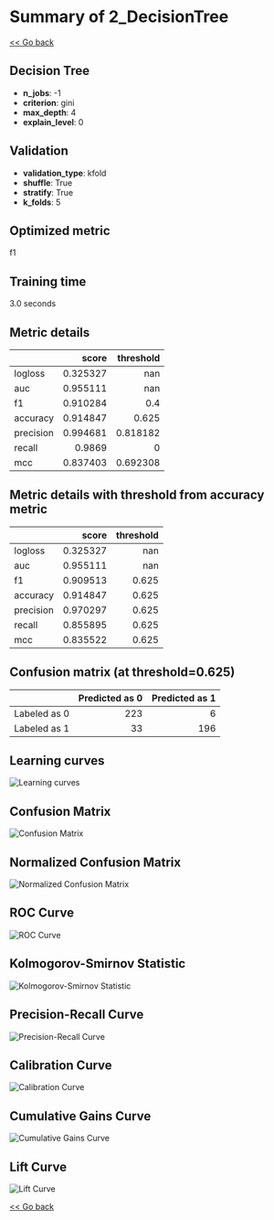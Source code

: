 # Summary of 2_DecisionTree

[<< Go back](../README.md)


## Decision Tree
- **n_jobs**: -1
- **criterion**: gini
- **max_depth**: 4
- **explain_level**: 0

## Validation
 - **validation_type**: kfold
 - **shuffle**: True
 - **stratify**: True
 - **k_folds**: 5

## Optimized metric
f1

## Training time

3.0 seconds

## Metric details
|           |    score |   threshold |
|:----------|---------:|------------:|
| logloss   | 0.325327 |  nan        |
| auc       | 0.955111 |  nan        |
| f1        | 0.910284 |    0.4      |
| accuracy  | 0.914847 |    0.625    |
| precision | 0.994681 |    0.818182 |
| recall    | 0.9869   |    0        |
| mcc       | 0.837403 |    0.692308 |


## Metric details with threshold from accuracy metric
|           |    score |   threshold |
|:----------|---------:|------------:|
| logloss   | 0.325327 |     nan     |
| auc       | 0.955111 |     nan     |
| f1        | 0.909513 |       0.625 |
| accuracy  | 0.914847 |       0.625 |
| precision | 0.970297 |       0.625 |
| recall    | 0.855895 |       0.625 |
| mcc       | 0.835522 |       0.625 |


## Confusion matrix (at threshold=0.625)
|              |   Predicted as 0 |   Predicted as 1 |
|:-------------|-----------------:|-----------------:|
| Labeled as 0 |              223 |                6 |
| Labeled as 1 |               33 |              196 |

## Learning curves
![Learning curves](learning_curves.png)
## Confusion Matrix

![Confusion Matrix](confusion_matrix.png)


## Normalized Confusion Matrix

![Normalized Confusion Matrix](confusion_matrix_normalized.png)


## ROC Curve

![ROC Curve](roc_curve.png)


## Kolmogorov-Smirnov Statistic

![Kolmogorov-Smirnov Statistic](ks_statistic.png)


## Precision-Recall Curve

![Precision-Recall Curve](precision_recall_curve.png)


## Calibration Curve

![Calibration Curve](calibration_curve_curve.png)


## Cumulative Gains Curve

![Cumulative Gains Curve](cumulative_gains_curve.png)


## Lift Curve

![Lift Curve](lift_curve.png)



[<< Go back](../README.md)
